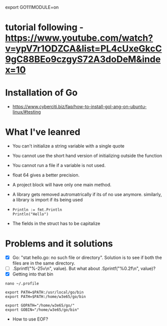 export GO111MODULE=on

# tutorial following - https://www.youtube.com/watch?v=ypV7r1ODZCA&list=PL4cUxeGkcC9gC88BEo9czgyS72A3doDeM&index=10

# Installation of Go

- https://www.cyberciti.biz/faq/how-to-install-gol-ang-on-ubuntu-linux/#testing

# What I've leanred

- You can't initialize a string variable with a single quote
- You cannot use the short hand version of initializing outside the function
- You cannot run a file if a variable is not used.
- float 64 gives a better precision.
- A project block will have only one main method.
- A library gets removed autromatrically if its of no use anymore. similarly, a library is import if its being used
- ```
  Println := fmt.Println
  Println("Hello")
  ```

- The fields in the struct has to be capitalize

# Problems and it solutions

- [x] Go: "stat hello.go: no such file or directory". Solution is to see if both the files are in the same directory.
- [ ] .Sprintf("%-25v\n", value). But what about .Sprintf("%0.2f\n", value)?
- [x] Getting into that bin

```
nano ~/.profile
```

```
export PATH=$PATH:/usr/local/go/bin
export PATH=$PATH:/home/w3e65/go/bin

export GOPATH="/home/w3e65/go/"
export GOBIN="/home/w3e65/go/bin"
```

- How to use EOF?

```

```
